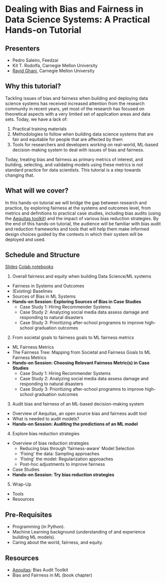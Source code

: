 # Dealing with Bias and Fairness in Data Science Systems: A Practical Hands-on Tutorial

## Presenters

- Pedro Saleiro, Feedzai
- Kit T. Rodolfa, Carnegie Mellon University
- [Rayid Ghani](http://www.rayidghani.com), Carnegie Mellon University


## Why this tutorial?

Tackling issues of bias and fairness when building and deploying data science systems has received increased attention from the research community in recent years, yet most of the research has focused on theoretical aspects with a very limited set of application areas and data sets.  Today, we have a lack of:
1. Practical training materials
2. Methodologies to follow when building data science systems that are fair and equitable for people that are affected by them
3. Tools for researchers and developers working on real-world, ML-based decision-making system to deal with issues of bias and fairness.  

Today, treating bias and fairness as primary metrics of interest, and building, selecting, and validating models using these metrics is not standard practice for data scientists. This tutorial is a step towards changing that.

## What will we cover?

In this hands-on tutorial we will bridge the gap between research and practice, by exploring fairness at the systems and outcomes level, from metrics and definitions to practical case studies, including bias audits (using the [Aequitas toolkit](http://github.com/dssg/aequitas)) and the impact of various bias reduction strategies. By the end of this hands-on tutorial, the audience will be familiar with bias audit and reduction frameworks and tools that will help them make informed design choices guided by the contexts in which their system will be deployed and used.

## Schedule and Structure
[Slides](http://)
[Colab notebooks](http://)

1. Overall fairness and equity when building Data Science/ML systems
 - Fairness in Systems and Outcomes
 - (Existing) Baselines
 - Sources of Bias in ML Systems
 - **Hands-on Session: Exploring Sources of Bias in Case Studies**
   - Case Study 1: Hiring Recommender Systems
   - Case Study 2: Analyzing social media data assess damage and responding to natural disasters
   - Case Study 3: Prioritizing after-school programns to improve high-school graduation outcomes
2. From societal goals to fairness goals to ML fairness metrics
 - ML Fairness Metrics
 - The Fairness Tree: Mapping from Societal and Fairness Goals to ML Fairness Metrics
 - **Hands-on Session: Choosing Relevant Fairness Metric(s) in Case Studies**
   - Case Study 1: Hiring Recommender Systems
   - Case Study 2: Analyzing social media data assess damage and responding to natural disasters
   - Case Study 3: Prioritizing after-school programns to improve high-school graduation outcomes
3. Audit bias and fairness of an ML-based decision-making system
 - Overview of Aequitas, an open source bias and fairness audit tool
 - What is needed to audit models?
 - **Hands-on Session: Auditing the predictions of an ML model**
4. Explore bias reduction strategies
 - Overview of bias reduction strategies
   - Reducing bias through 'fairness-aware' Model Selection
   - 'Fixing' the data: Sampling approaches
   - 'Fixing' the model: Regularization approaches
   - Post-hoc adjustments to improve fairness
 - Case Studies
 - **Hands-on Session: Try bias reduction strategies**
 5. Wrap-Up
 - Tools
 - Resources

## Pre-Requisites
- Programming (in Python).
- Machine Learning background (understanding of and experience building ML models).
- Caring about the world, fairness, and equity.

## Resources
- [Aequitas](http://www.datasciencepublicpolicy.org/projects/aequitas/): Bias Audit Toolkit
- Bias and Fairness in ML (book chapter)

